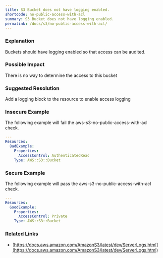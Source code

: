 ```yaml
---
title: S3 Bucket does not have logging enabled.
shortcode: no-public-access-with-acl
summary: S3 Bucket does not have logging enabled. 
permalink: /docs/s3/no-public-access-with-acl/
---
```


### Explanation


Buckets should have logging enabled so that access can be audited. 


### Possible Impact
There is no way to determine the access to this bucket

### Suggested Resolution
Add a logging block to the resource to enable access logging


### Insecure Example

The following example will fail the aws-s3-no-public-access-with-acl check.

```yaml
---
Resources:
  BadExample:
    Properties:
      AccessControl: AuthenticatedRead
    Type: AWS::S3::Bucket

```



### Secure Example

The following example will pass the aws-s3-no-public-access-with-acl check.

```yaml
---
Resources:
  GoodExample:
    Properties:
      AccessControl: Private
    Type: AWS::S3::Bucket

```




### Related Links


- [https://docs.aws.amazon.com/AmazonS3/latest/dev/ServerLogs.html](https://docs.aws.amazon.com/AmazonS3/latest/dev/ServerLogs.html)


